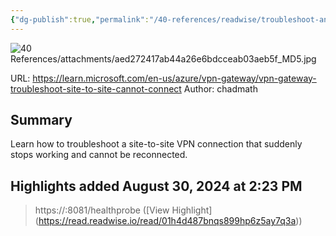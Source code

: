 ```yaml
---
{"dg-publish":true,"permalink":"/40-references/readwise/troubleshoot-an-azure-site-to-site-vpn-connection-that-cannot-connect-azure-vpn-gateway/","tags":["rw/articles"]}
---
```


![40 References/attachments/aed272417ab44a26e6bdcceab03aeb5f_MD5.jpg](/img/user/40%20References/attachments/aed272417ab44a26e6bdcceab03aeb5f_MD5.jpg)
  
URL: https://learn.microsoft.com/en-us/azure/vpn-gateway/vpn-gateway-troubleshoot-site-to-site-cannot-connect
Author: chadmath

## Summary

Learn how to troubleshoot a site-to-site VPN connection that suddenly stops working and cannot be reconnected.

## Highlights added August 30, 2024 at 2:23 PM
>https://<YourVirtualNetworkGatewayIP>:8081/healthprobe ([View Highlight] (https://read.readwise.io/read/01h4d487bnqs899hp6z5ay7q3a))


